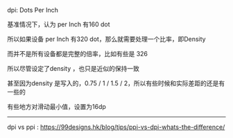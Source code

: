 dpi:  Dots Per Inch  

基准情况下，认为 per Inch 有160 dot  

所以如果设备 per Inch 有320 dot，那么就需要处理一个比率，即Density  



而并不是所有设备都是完整的倍率，比如有些是 326  

所以尽管设定了density ，也只是近似的保持一致  

甚至因为density 是写入的，0.75 / 1 / 1.5 / 2，所以有些时候和实际差距的还是有一些的  



有些地方对滑动最小值，设置为16dp  



---

dpi vs ppi : https://99designs.hk/blog/tips/ppi-vs-dpi-whats-the-difference/  